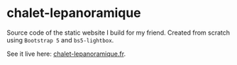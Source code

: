 # chalet-lepanoramique

Source code of the static website I build for my friend. Created from scratch using `Bootstrap 5` and `bs5-lightbox`.

See it live here: [chalet-lepanoramique.fr](https://chalet-lepanoramique.fr).
